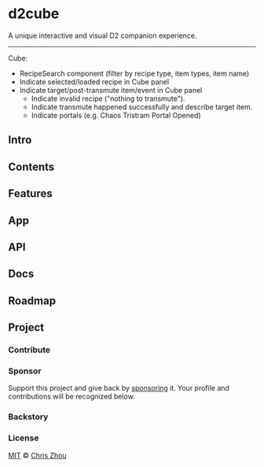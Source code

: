 # d2cube

A unique interactive and visual D2 companion experience.

---

Cube:
- RecipeSearch component (filter by recipe type, item types, item name)
- Indicate selected/loaded recipe in Cube panel
- Indicate target/post-transmute item/event in Cube panel
  - Indicate invalid recipe ("nothing to transmute").
  - Indicate transmute happened successfully and describe target item.
  - Indicate portals (e.g. Chaos Tristram Portal Opened)

## Intro

## Contents

## Features

## App

## API

## Docs

## Roadmap

## Project

### Contribute

### Sponsor

Support this project and give back by [sponsoring][] it.  Your profile and contributions will be recognized below.

### Backstory

### License
[MIT][license] © [Chris Zhou][@chrisrzhou]

<!-- project -->
[license]: https://github.com/chrisrzhou/d2cube/blob/main/license
[sponsoring]: https://github.com/chrisrzhou/d2cube

<!-- refs -->
[@chrisrzhou]: https://github.com/chrisrzhou
